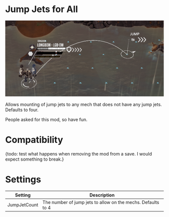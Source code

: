 # Jump Jets for All

![Jump example](./Media//JumpExample.png)

Allows mounting of jump jets to any mech that does not have any jump jets.  Defaults to four.

People asked for this mod, so have fun.

# Compatibility
{todo:  test what happens when removing the mod from a save.  I would expect something to break.}

# Settings 
|Setting| Description|
|--|--|
|JumpJetCount|The number of jump jets to allow on the mechs.  Defaults to 4|

